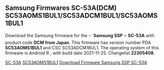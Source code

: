 <h2>Samsung Firmwares SC-53A(DCM) SC53AOMS1BUL1/SC53ADCM1BUL1/SC53AOMS1BUL1</h2>
Download the Samsung firmware for the ✅ <strong>Samsung SSP </strong> ⭐ <strong>SC-53A</strong> with product code <strong>DCM</strong> <strong> from Japan</strong>. This firmware has version number PDA <strong>SC53AOMS1BUL1</strong> and CSC SC53ADCM1BUL1. The operating system of this firmware is Android R , with build date 2021-11-25. Changelist <strong>22305408</strong>.


[SC-53A](https://samfirm.shop/samsung/model/SC-53A)
[SC53AOMS1BUL1](https://samfirm.shop/samsung/pda/SC53AOMS1BUL1)
[Download Firmware Samsung SSP SC-53A](https://samfirm.shop/samsung/firmware/482729)
